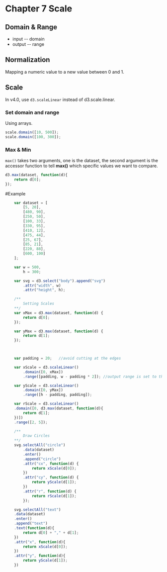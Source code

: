 # Chapter 7 Scale

## Domain & Range
+ input -- domain
+ output -- range

## Normalization
Mapping a numeric value to a new value between 0 and 1.

## Scale
In v4.0, use `d3.scaleLinear` instead of d3.scale.linear.

### Set domain and range
Using arrays.

```javascript
scale.domain([10, 500]);
scale.domain([100, 300]);
```

### Max & Min
`max()` takes two arguments, one is the dataset, the second argument is the accessor function to tell **max()** which specific values we want to compare.

```javascript
d3.max(dataset, function(d){
	return d[0];
});
```


#Example
```javascript
    var dataset = [
        [5, 20],
        [480, 90],
        [250, 50],
        [100, 33],
        [330, 95],
        [410, 12],
        [475, 44],
        [25, 67],
        [85, 21],
        [220, 88],
        [600, 100]
    ];

    var w = 500,
        h = 300;

    var svg = d3.select("body").append("svg")
        .attr("width", w)
        .attr("height", h);

    /**	
   		Setting Scales 
    **/
    var xMax = d3.max(dataset, function(d) {
        return d[0];
    });

    var yMax = d3.max(dataset, function(d) {
        return d[1];
    });

   

    var padding = 20;	//avoid cutting at the edges

    var xScale = d3.scaleLinear()
        .domain([0, xMax])
        .range([padding, w - padding * 2]); //output range is set to the SVG's width

    var yScale = d3.scaleLinear()
        .domain([0, yMax])
        .range([h - padding, padding]);

    var rScale = d3.scaleLinear()
    .domain([0, d3.max(dataset, function(d){
    	return d[1];
    })])
    .range([2, 5]);

    /**
    	Draw Circles
    **/
    svg.selectAll("circle")
        .data(dataset)
        .enter()
        .append("circle")
        .attr("cx", function(d) {
            return xScale(d[0]);
        })
        .attr("cy", function(d) {
            return yScale(d[1]);
        })
        .attr("r", function(d) {
            return rScale(d[1]);
        });

    svg.selectAll("text")
    .data(dataset)
    .enter()
    .append("text")
    .text(function(d){
    	return d[0] + "," + d[1];
    })
    .attr("x", function(d){
    	return xScale(d[0]);
    })
    .attr("y", function(d){
    	return yScale(d[1]);
    })

```